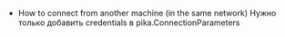 - How to connect from another machine (in the same network)
Нужно только добавить credentials в pika.ConnectionParameters